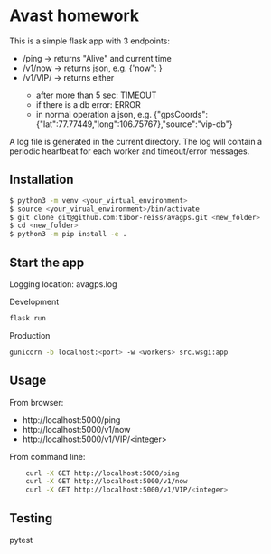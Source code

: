 # Avast homework

This is a simple flask app with 3 endpoints:
* /ping -> returns "Alive" and current time
* /v1/now -> returns json, e.g. {'now": <time>}
* /v1/VIP/<integer> -> returns either
  * after more than 5 sec: TIMEOUT
  * if there is a db error: ERROR
  * in normal operation a json, e.g. {"gpsCoords":{"lat":77.77449,"long":106.75767},"source":"vip-db"}

A log file is generated in the current directory. The log will contain a periodic heartbeat for each worker and timeout/error messages.

## Installation
```bash
$ python3 -m venv <your_virtual_environment>
$ source <your_virual_environment>/bin/activate
$ git clone git@github.com:tibor-reiss/avagps.git <new_folder>
$ cd <new_folder>
$ python3 -m pip install -e .
```

## Start the app
Logging location: avagps.log

Development
```bash
flask run
```
Production
```bash
gunicorn -b localhost:<port> -w <workers> src.wsgi:app
```

## Usage
From browser:
* ht<span>tp://loc</span>alhost:5000/ping
* ht<span>tp://loc</span>alhost:5000/v1/now
* ht<span>tp://loc</span>alhost:5000/v1/VIP/\<integer\>

From command line:
```bash
    curl -X GET http://localhost:5000/ping
    curl -X GET http://localhost:5000/v1/now
    curl -X GET http://localhost:5000/v1/VIP/<integer>
```

## Testing
pytest
